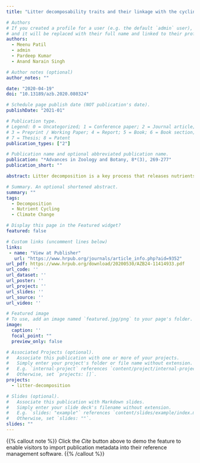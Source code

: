 ```yaml
---
title: "Litter decomposability traits and their linkage with the cycling of nutrients in the forest ecosystems under the lens of climate change: A conceptual overview"

# Authors
# If you created a profile for a user (e.g. the default `admin` user), write the username (folder name) here 
# and it will be replaced with their full name and linked to their profile.
authors:
  - Meenu Patil
  - admin
  - Pardeep Kumar
  - Anand Narain Singh

# Author notes (optional)
author_notes: ""

date: "2020-04-19"
doi: "10.13189/azb.2020.080324"

# Schedule page publish date (NOT publication's date).
publishDate: "2021-01"

# Publication type.
# Legend: 0 = Uncategorized; 1 = Conference paper; 2 = Journal article;
# 3 = Preprint / Working Paper; 4 = Report; 5 = Book; 6 = Book section;
# 7 = Thesis; 8 = Patent
publication_types: ["2"]

# Publication name and optional abbreviated publication name.
publication: "*Advances in Zoology and Botany, 8*(3), 269-277"
publication_short: ""

abstract: Litter decomposition is a key process that releases nutrients back to the ecosystem and therefore maintains the structure and functioning of the tropical forest ecosystems. The variations in the rate of litter decomposition among different ecosystems may be controlled by several factors including climate, litter quality and soil biota. However, the rapid change in the environmental conditions is expected to alter the rate of litter decomposition resulting in modified nutrient cycling. This modified cycling of the nutrient may disrupt the ecosystem structure and functions followed by the compromised quality of ecosystem services and functions. Thus, an improved understanding is needed about the factors affecting the decomposition rates to sustain biodiversity and ecosystem services in a changing environment. In this article, we tried to explain the various physical, chemical and biological factors that affect the litter decomposition and nutrient cycling in the forest ecosystem. To accomplish this, we synthesized the available information by carrying out a literature survey from available databases. We found that there is a shifting paradigm from climatic control to species traits control of litter decomposition rate and recently even moving beyond it considering the effects of soil biota and habitat effects too. Further, the rate of decomposition rate is linked with the cycling of nutrients and climatic effects are expected to cascade into ecosystem functions and their services. In order to get a clear picture, however, intensive studies are required to explore the coupling effects of climatic variation on the structure and functioning behaviour of the forest ecosystems to maintain biodiversity and their services in a changing environment.

# Summary. An optional shortened abstract.
summary: ""
tags:
  - Decomposition
  - Nutrient Cycling
  - Climate Change

# Display this page in the Featured widget?
featured: false

# Custom links (uncomment lines below)
links:
 - name: "View at Publisher"
   url: "https://www.hrpub.org/journals/article_info.php?aid=9352"
url_pdf: https://www.hrpub.org/download/20200530/AZB24-11414933.pdf
url_code: ''
url_dataset: ''
url_poster: ''
url_project: ''
url_slides: ''
url_source: ''
url_video: ''

# Featured image
# To use, add an image named `featured.jpg/png` to your page's folder. 
image:
  caption: '' 
  focal_point: ""
  preview_only: false

# Associated Projects (optional).
#   Associate this publication with one or more of your projects.
#   Simply enter your project's folder or file name without extension.
#   E.g. `internal-project` references `content/project/internal-project/index.md`.
#   Otherwise, set `projects: []`.
projects:
  - litter-decomposition

# Slides (optional).
#   Associate this publication with Markdown slides.
#   Simply enter your slide deck's filename without extension.
#   E.g. `slides: "example"` references `content/slides/example/index.md`.
#   Otherwise, set `slides: ""`.
slides: ""
---
```


{{% callout note %}}
Click the *Cite* button above to demo the feature to enable visitors to import publication metadata into their reference management software.
{{% /callout %}}

